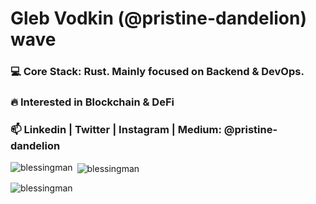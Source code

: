 <h1 align="left">Gleb Vodkin (@pristine-dandelion) wave </h1>


<h3 align="left"> 💻 Core Stack: Rust. Mainly focused on Backend & DevOps.
</h3>
<h3 align="left">  🔥 Interested in Blockchain & DeFi
</h3> 
<h3 align="left">   📫 Linkedin | Twitter | Instagram | Medium: @pristine-dandelion
</h3> 


<p><img align="left" src="https://github-readme-stats.vercel.app/api/top-langs?username=blessingman&show_icons=true&locale=en&layout=compact" alt="blessingman" /></p>

<p>&nbsp;<img align="center" src="https://github-readme-stats.vercel.app/api?username=blessingman&show_icons=true&locale=en" alt="blessingman" /></p>

<p><img align="center" src="https://github-readme-streak-stats.herokuapp.com/?user=blessingman&" alt="blessingman" /></p>

